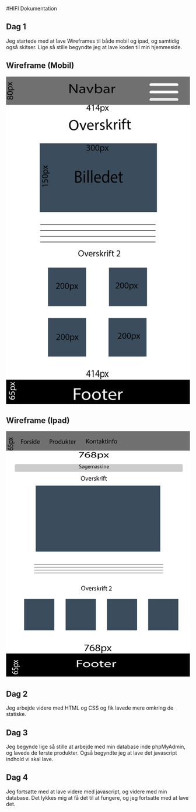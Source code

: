 #HIFI Dokumentation

## Dag 1 
Jeg startede med at lave Wireframes til både mobil og ipad, og samtidig også skitser. Lige så stille begyndte jeg at lave koden til min hjemmeside. 

## Wireframe (Mobil)
<img src="../public/Billeder/Wireframe(mobil).jpg">

## Wireframe (Ipad)
<img src="../public/Billeder/Wireframe(Ipad).jpg">


## Dag 2
Jeg arbejde videre med HTML og CSS og fik lavede mere omkring de statiske. 

## Dag 3  
Jeg begynde lige så stille at arbejde med min database inde phpMyAdmin, og lavede de første produkter. Også begyndte jeg at lave det javascript indhold vi skal lave. 

## Dag 4 
Jeg fortsatte med at lave videre med javascript, og videre med min database. Det lykkes mig at få det til at fungere, og jeg fortsatte med at lave det. 
